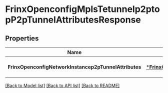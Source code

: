 # FrinxOpenconfigMplsTetunnelp2ptopP2pTunnelAttributesResponse

## Properties
Name | Type | Description | Notes
------------ | ------------- | ------------- | -------------
**FrinxOpenconfigNetworkInstancep2pTunnelAttributes** | [***FrinxOpenconfigMplsTetunnelp2ptopP2pTunnelAttributes**](frinx.openconfig.mpls.tetunnelp2ptop.P2pTunnelAttributes.md) |  | [optional] [default to null]

[[Back to Model list]](../README.md#documentation-for-models) [[Back to API list]](../README.md#documentation-for-api-endpoints) [[Back to README]](../README.md)


